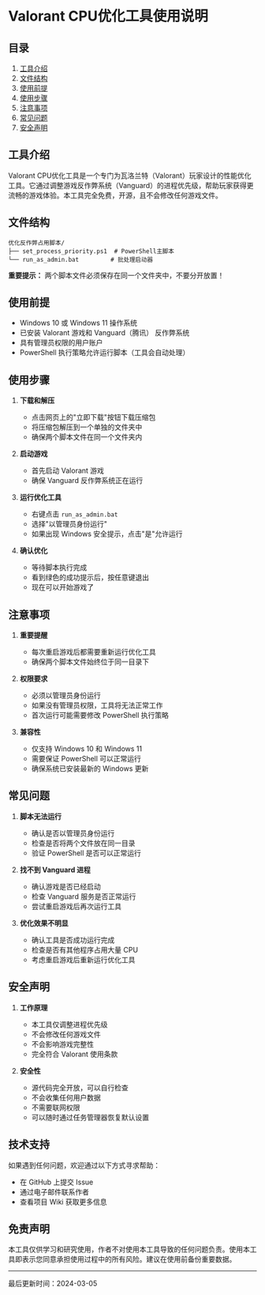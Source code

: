 # Valorant CPU优化工具使用说明

## 目录
1. [工具介绍](#工具介绍)
2. [文件结构](#文件结构)
3. [使用前提](#使用前提)
4. [使用步骤](#使用步骤)
5. [注意事项](#注意事项)
6. [常见问题](#常见问题)
7. [安全声明](#安全声明)

## 工具介绍
Valorant CPU优化工具是一个专门为瓦洛兰特（Valorant）玩家设计的性能优化工具。它通过调整游戏反作弊系统（Vanguard）的进程优先级，帮助玩家获得更流畅的游戏体验。本工具完全免费，开源，且不会修改任何游戏文件。

## 文件结构
```
优化反作弊占用脚本/
├── set_process_priority.ps1  # PowerShell主脚本
└── run_as_admin.bat         # 批处理启动器
```

**重要提示：** 两个脚本文件必须保存在同一个文件夹中，不要分开放置！

## 使用前提
- Windows 10 或 Windows 11 操作系统
- 已安装 Valorant 游戏和 Vanguard（腾讯） 反作弊系统
- 具有管理员权限的用户账户
- PowerShell 执行策略允许运行脚本（工具会自动处理）

## 使用步骤
1. **下载和解压**
   - 点击网页上的"立即下载"按钮下载压缩包
   - 将压缩包解压到一个单独的文件夹中
   - 确保两个脚本文件在同一个文件夹内

2. **启动游戏**
   - 首先启动 Valorant 游戏
   - 确保 Vanguard 反作弊系统正在运行

3. **运行优化工具**
   - 右键点击 `run_as_admin.bat`
   - 选择"以管理员身份运行"
   - 如果出现 Windows 安全提示，点击"是"允许运行

4. **确认优化**
   - 等待脚本执行完成
   - 看到绿色的成功提示后，按任意键退出
   - 现在可以开始游戏了

## 注意事项
1. **重要提醒**
   - 每次重启游戏后都需要重新运行优化工具
   - 确保两个脚本文件始终位于同一目录下

2. **权限要求**
   - 必须以管理员身份运行
   - 如果没有管理员权限，工具将无法正常工作
   - 首次运行可能需要修改 PowerShell 执行策略

3. **兼容性**
   - 仅支持 Windows 10 和 Windows 11
   - 需要保证 PowerShell 可以正常运行
   - 确保系统已安装最新的 Windows 更新

## 常见问题
1. **脚本无法运行**
   - 确认是否以管理员身份运行
   - 检查是否将两个文件放在同一目录
   - 验证 PowerShell 是否可以正常运行

2. **找不到 Vanguard 进程**
   - 确认游戏是否已经启动
   - 检查 Vanguard 服务是否正常运行
   - 尝试重启游戏后再次运行工具

3. **优化效果不明显**
   - 确认工具是否成功运行完成
   - 检查是否有其他程序占用大量 CPU
   - 考虑重启游戏后重新运行优化工具

## 安全声明
1. **工作原理**
   - 本工具仅调整进程优先级
   - 不会修改任何游戏文件
   - 不会影响游戏完整性
   - 完全符合 Valorant 使用条款

2. **安全性**
   - 源代码完全开放，可以自行检查
   - 不会收集任何用户数据
   - 不需要联网权限
   - 可以随时通过任务管理器恢复默认设置

## 技术支持
如果遇到任何问题，欢迎通过以下方式寻求帮助：
- 在 GitHub 上提交 Issue
- 通过电子邮件联系作者
- 查看项目 Wiki 获取更多信息

## 免责声明
本工具仅供学习和研究使用，作者不对使用本工具导致的任何问题负责。使用本工具即表示您同意承担使用过程中的所有风险。建议在使用前备份重要数据。

---
最后更新时间：2024-03-05